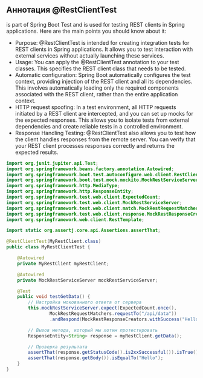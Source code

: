 ## Аннотация @RestClientTest 
is part of Spring Boot Test and is used for testing REST clients in Spring applications. Here are the main points you should know about it:

- Purpose: @RestClientTest is intended for creating integration tests for REST clients in Spring applications. It allows you to test interaction with external services without actually launching these services.
- Usage: You can apply the @RestClientTest annotation to your test classes. This specifies the REST client class that needs to be tested.
- Automatic configuration: Spring Boot automatically configures the test context, providing injection of the REST client and all its dependencies. This involves automatically loading only the required components associated with the REST client, rather than the entire application context.
- HTTP request spoofing: In a test environment, all HTTP requests initiated by a REST client are intercepted, and you can set up mocks for the expected responses. This allows you to isolate tests from external dependencies and create reliable tests in a controlled environment.
- Response Handling Testing: @RestClientTest also allows you to test how the client handles responses from the remote server. You can verify that your REST client processes responses correctly and returns the expected results.


```java
import org.junit.jupiter.api.Test;
import org.springframework.beans.factory.annotation.Autowired;
import org.springframework.boot.test.autoconfigure.web.client.RestClientTest;
import org.springframework.boot.test.mock.mockito.MockRestServiceServer;
import org.springframework.http.MediaType;
import org.springframework.http.ResponseEntity;
import org.springframework.test.web.client.ExpectedCount;
import org.springframework.test.web.client.MockRestServiceServer;
import org.springframework.test.web.client.match.MockRestRequestMatchers;
import org.springframework.test.web.client.response.MockRestResponseCreators;
import org.springframework.web.client.RestTemplate;

import static org.assertj.core.api.Assertions.assertThat;

@RestClientTest(MyRestClient.class)
public class MyRestClientTest {

    @Autowired
    private MyRestClient myRestClient;

    @Autowired
    private MockRestServiceServer mockRestServiceServer;

    @Test
    public void testGetData() {
        // Настройка мокованного ответа от сервера
        this.mockRestServiceServer.expect(ExpectedCount.once(),
                MockRestRequestMatchers.requestTo("/api/data"))
                .andRespond(MockRestResponseCreators.withSuccess("Hello", MediaType.TEXT_PLAIN));

        // Вызов метода, который мы хотим протестировать
        ResponseEntity<String> response = myRestClient.getData();

        // Проверка результата
        assertThat(response.getStatusCode().is2xxSuccessful()).isTrue();
        assertThat(response.getBody()).isEqualTo("Hello");
    }
}
```